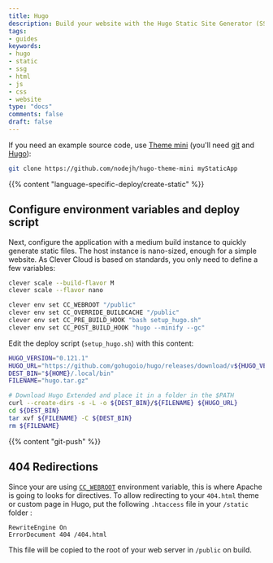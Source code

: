 ```yaml
---
title: Hugo
description: Build your website with the Hugo Static Site Generator (SSG) and host it on Clever Cloud. No dedicated runner needed.
tags:
- guides
keywords:
- hugo
- static
- ssg
- html
- js
- css
- website
type: "docs"
comments: false
draft: false
---
```


If you need an example source code, use [Theme mini](https://github.com/nodejh/hugo-theme-mini) (you'll need [git](https://git-scm.com/book/en/v2/Getting-Started-Installing-Git) and [Hugo](https://gohugo.io/installation/)):

```bash
git clone https://github.com/nodejh/hugo-theme-mini myStaticApp
```

{{% content "language-specific-deploy/create-static" %}}

## Configure environment variables and deploy script

Next, configure the application with a medium build instance to quickly generate static files. The host instance is nano-sized, enough for a simple website. As Clever Cloud is based on standards, you only need to define a few variables:

```bash
clever scale --build-flavor M
clever scale --flavor nano

clever env set CC_WEBROOT "/public"
clever env set CC_OVERRIDE_BUILDCACHE "/public"
clever env set CC_PRE_BUILD_HOOK "bash setup_hugo.sh"
clever env set CC_POST_BUILD_HOOK "hugo --minify --gc"
```

Edit the deploy script (`setup_hugo.sh`) with this content:

```bash
HUGO_VERSION="0.121.1"
HUGO_URL="https://github.com/gohugoio/hugo/releases/download/v${HUGO_VERSION}/hugo_extended_${HUGO_VERSION}_linux-amd64.tar.gz"
DEST_BIN="${HOME}/.local/bin"
FILENAME="hugo.tar.gz"

# Download Hugo Extended and place it in a folder in the $PATH
curl --create-dirs -s -L -o ${DEST_BIN}/${FILENAME} ${HUGO_URL}
cd ${DEST_BIN}
tar xvf ${FILENAME} -C ${DEST_BIN}
rm ${FILENAME}
```

{{% content "git-push" %}}

## 404 Redirections

Since your are using [`CC_WEBROOT`](../../doc/reference/reference-environment-variables/#php) environment variable, this is where Apache is going to looks for directives. To allow redirecting to your `404.html` theme or custom page in Hugo, put the following `.htaccess` file in your `/static` folder :

```ApacheConf {filename=".htaccess"}
RewriteEngine On
ErrorDocument 404 /404.html
```

This file will be copied to the root of your web server in `/public` on build.
